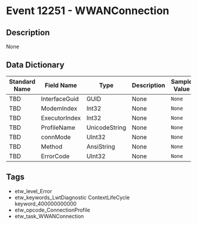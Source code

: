 # Event 12251 - WWANConnection

## Description
None

## Data Dictionary
|Standard Name|Field Name|Type|Description|Sample Value|
|---|---|---|---|---|
|TBD|InterfaceGuid|GUID|None|`None`|
|TBD|ModemIndex|Int32|None|`None`|
|TBD|ExecutorIndex|Int32|None|`None`|
|TBD|ProfileName|UnicodeString|None|`None`|
|TBD|connMode|UInt32|None|`None`|
|TBD|Method|AnsiString|None|`None`|
|TBD|ErrorCode|UInt32|None|`None`|

## Tags
* etw_level_Error
* etw_keywords_LwtDiagnostic ContextLifeCycle keyword_400000000000
* etw_opcode_ConnectionProfile
* etw_task_WWANConnection